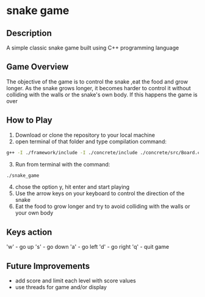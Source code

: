 # snake game
## Description
A simple classic snake game built using C++ programming language

## Game Overview

The objective of the game is to control the snake ,eat the food and grow longer. 
As the snake grows longer, it becomes harder to control it without colliding with the walls or the snake's own body. If this happens the game is over

## How to Play

1.  Download or clone the repository to your local machine
2.  open terminal of that folder and type compilation command:
```sh
g++ -I ./framework/include -I ./concrete/include ./concrete/src/Board.cpp ./concrete/src/Level.cpp ./concrete/src/Snake.cpp ./concrete/src/Game.cpp     ./snake_game.cpp -o snake_game
```
3.  Run from terminal with the command:
```sh
./snake_game
```
4.  chose the option y, hit enter and start playing
5.  Use the arrow keys on your keyboard to control the direction of the snake
6.  Eat the food to grow longer and try to avoid colliding with the walls or your own body

## Keys action

'w' - go up
's' - go down
'a' - go left
'd' - go right
'q' - quit game

## Future Improvements
* add score and limit each level with score values
* use threads for game and/or display
